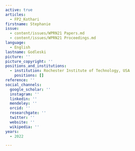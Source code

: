 ```yaml
---
active: true
articles:
  - FP2_Kothari
firstname: Stephanie
issue:
  - content/issues/WPRN21 Papers.md
  - content/issues/WPRN21 Proceedings.md
language:
  - English
lastname: Godleski
picture: ''
picture_copyright: ''
positions_and_institutions:
  - institution: Rochester Institute of Technology, USA
    positions: []
reference: ''
social_channels:
  google_scholar: ''
  instagram: ''
  linkedin: ''
  mendeley: ''
  orcid: ''
  researchgate: ''
  twitter: ''
  website: ''
  wikipedia: ''
years:
  - 2022

---
```


